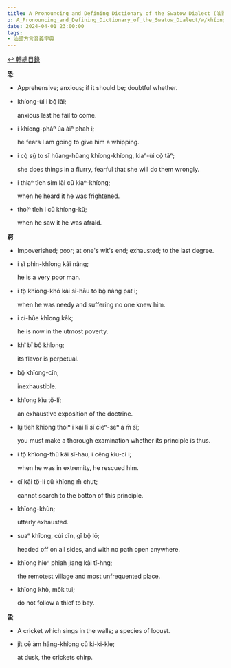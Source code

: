 ```yaml
---
title: A Pronouncing and Defining Dictionary of the Swatow Dialect (汕頭方言音義字典) / khíong
p: A_Pronouncing_and_Defining_Dictionary_of_the_Swatow_Dialect/w/khíong
date: 2024-04-01 23:00:00
tags: 
- 汕頭方言音義字典
---
```


[↩️ 轉總目錄](/A_Pronouncing_and_Defining_Dictionary_of_the_Swatow_Dialect)


**恐**
- Apprehensive; anxious; if it should be; doubtful whether.

- khíong-ùi i bô̤ lâi;

  anxious lest he fail to come.

- i khíong-phàⁿ úa àiⁿ phah i;

  he fears I am going to give him a whipping.

- i cò̤ sṳ̄ to sĭ hûang-hûang khíong-khíong, kiaⁿ-ùi cò̤ tāⁿ;

  she does things in a flurry, fearful that she will do them wrongly.

- i thiaⁿ tîeh sim lăi cū kiaⁿ-khíong;

  when he heard it he was frightened.

- thoíⁿ tîeh i cū khíong-kŭ;

  when he saw it he was afraid.

**窮**
- Impoverished; poor; at one's wit's end; exhausted; to the last degree.

- i sĭ phìn-khîong kâi nâng;

  he is a very poor man.

- i tŏ̤ khîong-khó kâi sî-hāu to bô̤ nâng pat i;

  when he was needy and suffering no one knew him.

- i cí-hûe khîong kêk;

  he is now in the utmost poverty.

- khî bī bô̤ khîong;

  its flavor is perpetual.

- bô̤ khîong-cĭn;

  inexhaustible.

- khîong kìu tŏ̤-lí;

  an exhaustive exposition of the doctrine.

- lṳ́ tîeh khîong thóiⁿ i kâi lí sĭ cìeⁿ-seⁿ a m̄ sĭ;

  you must make a thorough examination whether its principle is thus.

- i tŏ̤ khîong-thû kâi sî-hāu, i cêng kìu-cì i;

  when he was in extremity, he rescued him.

- cí kâi tŏ̤-lí cū khîong m̄ chut;

  cannot search to the botton of this principle.

- khîong-khùn;

  utterly exhausted.

- suaⁿ khîong, cúi cĭn, gî bô̤ lō;

  headed off on all sides, and with no path open anywhere.

- khîong hieⁿ phiah jíang kâi tī-hng;

  the remotest village and most unfrequented place.

- khîong khò, môk tui;

  do not follow a thief to bay.

**蛩**
- A cricket which sings in the walls; a species of locust.

- jît cē àm hâng-khîong cū ki-ki-kìe;

  at dusk, the crickets chirp.